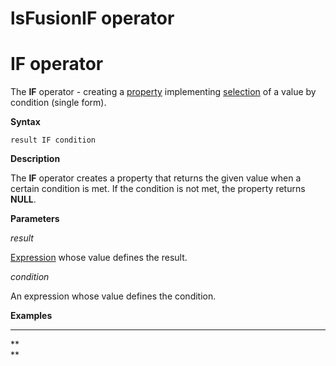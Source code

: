 # lsFusionIF operator

# IF operator

The **IF** operator - creating a [property](lsFusionProperties.md) implementing [selection](lsFusionSelection_CASE_IF_MULTI_OVERRIDE_EXCLUSIVE_.md) of a value by condition (single form). 

**Syntax**

    result IF condition 

**Description**

The **IF** operator creates a property that returns the given value when a certain condition is met. If the condition is not met, the property returns **NULL**.

**Parameters**

*result*

[Expression](lsFusionExpression.md) whose value defines the result.

*condition*

An expression whose value defines the condition.

**Examples**

****



**  
**

